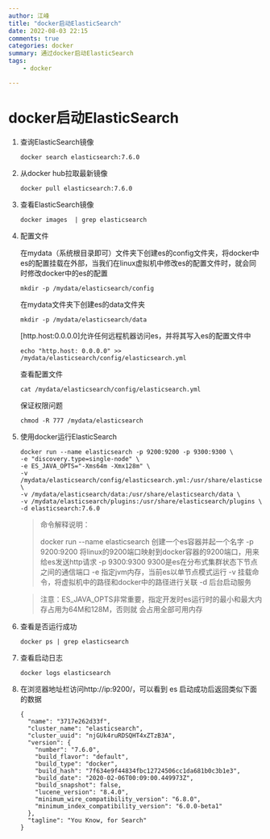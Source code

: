 ```yaml
---
author: 江峰
title: "docker启动ElasticSearch"
date: 2022-08-03 22:15
comments: true
categories: docker
summary: 通过docker启动ElasticSearch
tags: 
	- docker

---
```


# docker启动ElasticSearch

1. 查询ElasticSearch镜像

   ```
   docker search elasticsearch:7.6.0
   ```

2. 从docker hub拉取最新镜像

   ```
   docker pull elasticsearch:7.6.0 
   ```

3. 查看ElasticSearch镜像

   ```
   docker images  | grep elasticsearch
   ```

4. 配置文件

   在mydata（系统根目录即可）文件夹下创建es的config文件夹，将docker中es的配置挂载在外部，当我们在linux虚拟机中修改es的配置文件时，就会同时修改docker中的es的配置

   ```
   mkdir -p /mydata/elasticsearch/config
   ```

   在mydata文件夹下创建es的data文件夹

   ```
   mkdir -p /mydata/elasticsearch/data
   ```

   [http.host:0.0.0.0]允许任何远程机器访问es，并将其写入es的配置文件中

   ```
   echo "http.host: 0.0.0.0" >> /mydata/elasticsearch/config/elasticsearch.yml
   ```

   查看配置文件

   ```
   cat /mydata/elasticsearch/config/elasticsearch.yml
   ```

   保证权限问题

   ```
   chmod -R 777 /mydata/elasticsearch
   ```

   

5. 使用docker运行ElasticSearch

   ```
   docker run --name elasticsearch -p 9200:9200 -p 9300:9300 \
   -e "discovery.type=single-node" \
   -e ES_JAVA_OPTS="-Xms64m -Xmx128m" \
   -v /mydata/elasticsearch/config/elasticsearch.yml:/usr/share/elasticsearch/config/elasticsearch.yml \
   -v /mydata/elasticsearch/data:/usr/share/elasticsearch/data \
   -v /mydata/elasticsearch/plugins:/usr/share/elasticsearch/plugins \
   -d elasticsearch:7.6.0
   ```

   > 命令解释说明：
   >
   > docker run --name elasticsearch 创建一个es容器并起一个名字
   > -p 9200:9200 将linux的9200端口映射到docker容器的9200端口，用来给es发送http请求
   > -p 9300:9300 9300是es在分布式集群状态下节点之间的通信端口 
   > -e 指定jvm内存，当前es以单节点模式运行
   > -v 挂载命令，将虚拟机中的路径和docker中的路径进行关联
   > -d 后台启动服务

   >注意：ES_JAVA_OPTS非常重要，指定开发时es运行时的最小和最大内存占用为64M和128M，否则就	会占用全部可用内存

6. 查看是否运行成功

   ```
   docker ps | grep elasticsearch
   ```

7. 查看启动日志

   ```
   docker logs elasticsearch
   ```

8. 在浏览器地址栏访问http://ip:9200/，可以看到 es 启动成功后返回类似下面的数据

   ```
   {
     "name": "3717e262d33f",
     "cluster_name": "elasticsearch",
     "cluster_uuid": "njGUk4ruRDSQHT4xZTzB3A",
     "version": {
       "number": "7.6.0",
       "build_flavor": "default",
       "build_type": "docker",
       "build_hash": "7f634e9f44834fbc12724506cc1da681b0c3b1e3",
       "build_date": "2020-02-06T00:09:00.449973Z",
       "build_snapshot": false,
       "lucene_version": "8.4.0",
       "minimum_wire_compatibility_version": "6.8.0",
       "minimum_index_compatibility_version": "6.0.0-beta1"
     },
     "tagline": "You Know, for Search"
   }
   ```